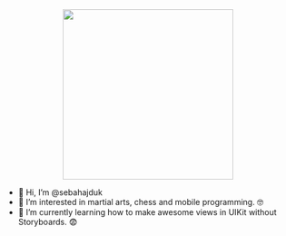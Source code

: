 <div id="header" align="center">
  <img src="https://media.giphy.com/media/S857VNxM6HwlZuYXrU/giphy.gif" width="300"/>
</div>

- 👋 Hi, I’m @sebahajduk
- 👀 I’m interested in martial arts, chess and mobile programming. :nerd_face:
- 🌱 I’m currently learning how to make awesome views in UIKit without Storyboards. :fearful:




<!---
sebahajduk/sebahajduk is a ✨ special ✨ repository because its `README.md` (this file) appears on your GitHub profile.
You can click the Preview link to take a look at your changes.
--->
